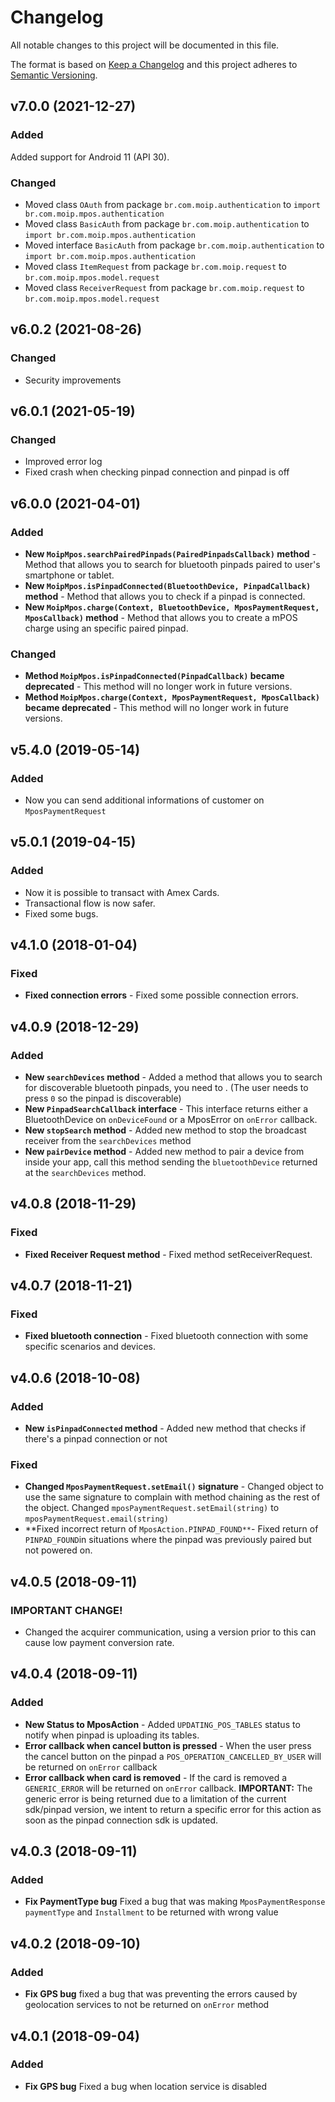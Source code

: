 # Changelog
All notable changes to this project will be documented in this file.

The format is based on [Keep a Changelog](http://keepachangelog.com/en/1.0.0/)
and this project adheres to [Semantic Versioning](http://semver.org/spec/v2.0.0.html).

<a name="v7.0.0"></a>
 ## v7.0.0 (2021-12-27)
### Added
Added support for Android 11 (API 30).
### Changed
- Moved class `OAuth` from package `br.com.moip.authentication` to `import br.com.moip.mpos.authentication`
- Moved class `BasicAuth` from package `br.com.moip.authentication` to `import br.com.moip.mpos.authentication`
- Moved interface `BasicAuth` from package `br.com.moip.authentication` to `import br.com.moip.mpos.authentication`
- Moved class `ItemRequest` from package `br.com.moip.request` to `br.com.moip.mpos.model.request`
- Moved class `ReceiverRequest` from package `br.com.moip.request` to `br.com.moip.mpos.model.request`

<a name="v6.0.2"></a>
 ## v6.0.2 (2021-08-26)
### Changed
 * Security improvements

<a name="v6.0.1"></a>
 ## v6.0.1 (2021-05-19)
 ### Changed
 * Improved error log
 * Fixed crash when checking pinpad connection and pinpad is off

<a name="v6.0.0"></a>
## v6.0.0 (2021-04-01)
### Added
* **New `MoipMpos.searchPairedPinpads(PairedPinpadsCallback)` method** - Method that allows you to search for bluetooth pinpads paired to user's smartphone or tablet.
* **New `MoipMpos.isPinpadConnected(BluetoothDevice, PinpadCallback)` method** - Method that allows you to check if a pinpad is connected.
* **New `MoipMpos.charge(Context, BluetoothDevice, MposPaymentRequest, MposCallback)` method** - Method that allows you to create a mPOS charge using an specific paired pinpad.
### Changed
* **Method `MoipMpos.isPinpadConnected(PinpadCallback)` became deprecated** - This method will no longer work in future versions.
* **Method `MoipMpos.charge(Context, MposPaymentRequest, MposCallback)` became deprecated** - This method will no longer work in future versions.

<a name="v5.4.0"></a>
## v5.4.0 (2019-05-14)
### Added
* Now you can send additional informations of customer on `MposPaymentRequest`

<a name="v5.0.1"></a>
## v5.0.1 (2019-04-15)
### Added
* Now it is possible to transact with Amex Cards.
* Transactional flow is now safer.
* Fixed some bugs.

<a name="v4.1.0"></a>
## v4.1.0 (2018-01-04)
### Fixed
* **Fixed connection errors** - Fixed some possible connection errors.

<a name="v4.0.9"></a>
## v4.0.9 (2018-12-29)
### Added
* **New `searchDevices` method** - Added a method that allows you to search for discoverable bluetooth pinpads, you need to . (The user needs to press `0` so the pinpad is discoverable)  
* **New `PinpadSearchCallback` interface** - This interface returns either a BluetoothDevice on `onDeviceFound` or a MposError on `onError` callback.
* **New `stopSearch` method** - Added new method to stop the broadcast receiver from the `searchDevices` method
* **New `pairDevice` method** - Added new method to pair a device from inside your app, call this method sending the `bluetoothDevice` returned at the `searchDevices` method.

<a name="v4.0.8"></a>
## v4.0.8 (2018-11-29)
### Fixed
* **Fixed Receiver Request method** - Fixed method setReceiverRequest.

<a name="v4.0.7"></a>
## v4.0.7 (2018-11-21)
### Fixed
* **Fixed bluetooth connection** - Fixed bluetooth connection with some specific scenarios and devices.

<a name="v4.0.6"></a>
## v4.0.6 (2018-10-08)
### Added
* **New `isPinpadConnected` method** - Added new method that checks if there's a pinpad connection or not
### Fixed
* **Changed `MposPaymentRequest.setEmail()` signature** - Changed object to use the same signature to complain with method chaining as the rest of the object. Changed `mposPaymentRequest.setEmail(string)` to `mposPaymentRequest.email(string)` 
* **Fixed incorrect return of `MposAction.PINPAD_FOUND**`- Fixed return of `PINPAD_FOUND`in situations where the pinpad was previously paired but not powered on.
<a name="v4.0.5"></a>
## v4.0.5 (2018-09-11)
### IMPORTANT CHANGE!
* Changed the acquirer communication, using a version prior to this can cause low payment conversion rate. 

<a name="v4.0.4"></a>
## v4.0.4 (2018-09-11)
### Added
* **New Status to MposAction** - Added `UPDATING_POS_TABLES` status to notify when pinpad is uploading its tables.
* **Error callback when cancel button is pressed** - When the user press the cancel button on the pinpad a `POS_OPERATION_CANCELLED_BY_USER` will be returned on `onError` callback
* **Error callback when card is removed** - If the card is removed a `GENERIC_ERROR` will be returned on `onError` callback. **IMPORTANT:** The generic error is being returned due to a limitation of the current sdk/pinpad version, we intent to return a specific error for this action as soon as the pinpad connection sdk is updated.

<a name="v4.0.3"></a>
## v4.0.3 (2018-09-11)
### Added
* **Fix PaymentType bug** Fixed a bug that was making `MposPaymentResponse` `paymentType` and `Installment` to be returned with wrong value

<a name="v4.0.2"></a>
## v4.0.2 (2018-09-10)
### Added
* **Fix GPS bug** fixed a bug that was preventing the errors caused by geolocation services to not be returned on `onError` method

<a name="v4.0.1"></a>
## v4.0.1 (2018-09-04)
### Added
* **Fix GPS bug** Fixed a bug when location service is disabled
